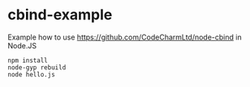 cbind-example
=============

Example how to use https://github.com/CodeCharmLtd/node-cbind in Node.JS

```
npm install
node-gyp rebuild
node hello.js
```
